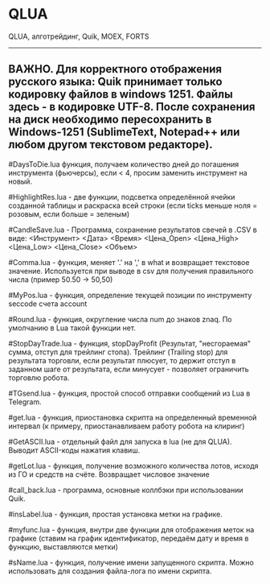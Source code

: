# QLUA
QLUA, алготрейдинг, Quik, MOEX, FORTS

-------------------------------------------------
ВАЖНО. Для корректного отображения русского языка: Quik принимает только кодировку файлов в windows 1251. Файлы здесь - в кодировке UTF-8. После сохранения на диск необходимо пересохранить в Windows-1251 (SublimeText, Notepad++ или любом другом текстовом редакторе).
-------------------------------------------------

#DaysToDie.lua функция, получаем количество дней до погашения инструмента (фьючерсы), если < 4, просим заменить инструмент на новый.

#HighlightRes.lua - две функции, подсветка определённой ячейки созданной таблицы и раскраска всей строки (если ticks меньше ноля = розовым, если больше = зеленым)

#CandleSave.lua - Программа, сохранение результатов свечей в .CSV в виде: <Инструмент> <Дата> <Время> <Цена_Open> <Цена_High> <Цена_Low> <Цена_Close> <Объем>

#Comma.lua - функция, меняет '.' на ',' в what и возвращает текстовое значение. Используется при выводе в csv для получения правильного числа (пример 50.50 -> 50,50)

#MyPos.lua - функция, определение текущей позиции по инструменту seccode счета account

#Round.lua - функция, округление числа num до знаков znaq. По умолчанию в Lua такой функции нет.

#StopDayTrade.lua - функция, stopDayProfit (Результат, "несгораемая" сумма, отступ для трейлинг стопа). Трейлинг (Trailing stop) для результата торговли, если результат плюсует, то держит отступ в заданном шаге от результата, если минусует - позволяет ограничить торговлю робота.

#TGsend.lua - функция, простой способ отправки сообщений из Lua в Telegram.

#get.lua - функция, приостановка скрипта на определенный временной интервал (к примеру, приостанавливаем работу робота на клиринг)

#GetASCII.lua - отдельный файл для запуска в lua (не для QLUA). Выводит ASCII-коды нажатия клавиш.

#getLot.lua - функция, получение возможного количества лотов, исходя из ГО и средств на счёте. Возвращает числовое значение

#call_back.lua - программа, основные коллбэки при использовании Quik.

#insLabel.lua - функция, простая установка метки на графике.

#myfunc.lua - функция, внутри две функции для отображения меток на графике (ставим на график идентификатор, передаём дату и время в функцию, выставляются метки)

#sName.lua - функция, получение имени запущенного скрипта. Можно использовать для создания файла-лога по имени скрипта.
